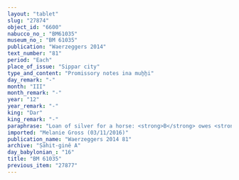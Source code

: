 ```yaml
---
layout: "tablet"
slug: "27874"
object_id: "6600"
nabucco_no_: "BM61035"
museum_no_: "BM 61035"
publication: "Waerzeggers 2014"
text_number: "81"
period: "Each"
place_of_issue: "Sippar city"
type_and_content: "Promissory notes ina muẖẖi"
day_remark: "-"
month: "III"
month_remark: "-"
year: "12"
year_remark: "-"
king: "Dar"
king_remark: "-"
paraphrase: "Loan of silver for a horse: <strong>B</strong> owes <strong>A</strong> 1 &frac12; minas and 5 shekels of white cut silver (<em>kaspu peṣ&ucirc; nuhhutu</em>) for a white horse. The debtor will pay the silver in Abu (V). 7 witnesses and the scribe.<br /> &nbsp;<br /> <strong>A</strong> = Marduk-rēmanni/Bēl-uballiṭ//Ṣāhit-gin&ecirc;; <strong>B </strong>= Nab&ucirc;-bān&ucirc;nu/Nergal-u&scaron;allim/Rē&rsquo;i-sis&ecirc;; Scribe = Nab&ucirc;-mukīn-apli/Bābu-ēre&scaron;//&Scaron;umu-lib&scaron;i<br /> &nbsp;"
imported: "Melanie Gross (03/11/2016)"
publication_name: "Waerzeggers 2014 81"
archive: "Ṣāhit-ginê A"
day_babylonian_: "16"
title: "BM 61035"
previous_item: "27877"
---
```

